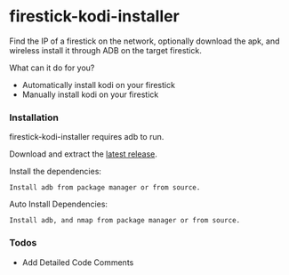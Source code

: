 # firestick-kodi-installer

Find the IP of a firestick on the network, optionally download the apk, and wireless install it through ADB on the target firestick.

What can it do for you?
  - Automatically install kodi on your firestick
  - Manually install kodi on your firestick


### Installation

firestick-kodi-installer requires adb to run.

Download and extract the [latest release](https://github.com/Bradart/firestick-kodi-installer/releases).

Install the dependencies:

```
Install adb from package manager or from source.
```

Auto Install Dependencies:

```
Install adb, and nmap from package manager or from source. 
```

### Todos

 - Add Detailed Code Comments



